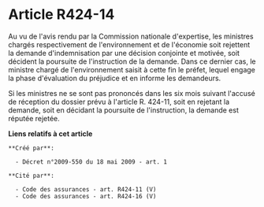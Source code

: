 # Article R424-14

Au vu de l'avis rendu par la Commission nationale d'expertise, les ministres chargés respectivement de l'environnement et de
l'économie soit rejettent la demande d'indemnisation par une décision conjointe et motivée, soit décident la poursuite de
l'instruction de la demande. Dans ce dernier cas, le ministre chargé de l'environnement saisit à cette fin le préfet, lequel
engage la phase d'évaluation du préjudice et en informe les demandeurs. 

Si les ministres ne se sont pas prononcés dans les six mois suivant l'accusé de réception du dossier prévu à l'article R.
424-11, soit en rejetant la demande, soit en décidant la poursuite de l'instruction, la demande est réputée rejetée.

**Liens relatifs à cet article**

	**Créé par**:

	  - Décret n°2009-550 du 18 mai 2009 - art. 1

	**Cité par**:

	  - Code des assurances - art. R424-11 (V)
	  - Code des assurances - art. R424-16 (V)
